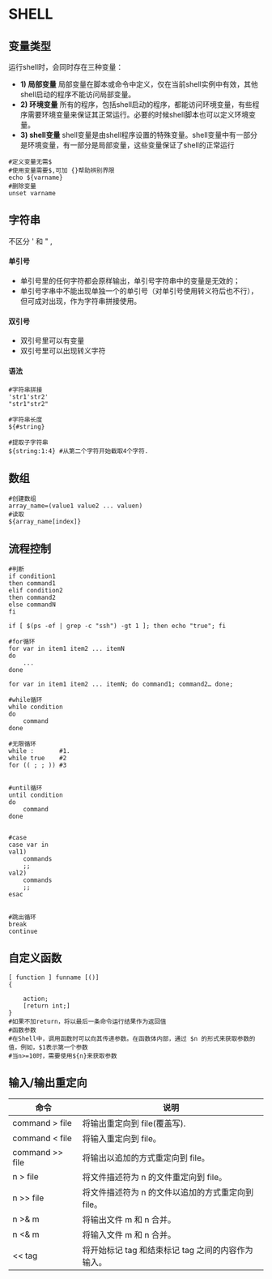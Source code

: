 # SHELL

## 变量类型

运行shell时，会同时存在三种变量：

* **1) 局部变量** 局部变量在脚本或命令中定义，仅在当前shell实例中有效，其他shell启动的程序不能访问局部变量。
* **2) 环境变量** 所有的程序，包括shell启动的程序，都能访问环境变量，有些程序需要环境变量来保证其正常运行。必要的时候shell脚本也可以定义环境变量。
* **3) shell变量** shell变量是由shell程序设置的特殊变量。shell变量中有一部分是环境变量，有一部分是局部变量，这些变量保证了shell的正常运行

```shell
#定义变量无需$
#使用变量需要$,可加 {}帮助辨别界限
echo ${varname}
#删除变量
unset varname
```

## 字符串

不区分 ' 和 " ,

#### 单引号

* 单引号里的任何字符都会原样输出，单引号字符串中的变量是无效的；
* 单引号字串中不能出现单独一个的单引号（对单引号使用转义符后也不行），但可成对出现，作为字符串拼接使用。

#### 双引号

* 双引号里可以有变量
* 双引号里可以出现转义字符

#### 语法

```shell
#字符串拼接
'str1'str2'
"str1"str2"

#字符串长度
${#string}

#提取子字符串
${string:1:4} #从第二个字符开始截取4个字符.

```



## 数组

```shell
#创建数组
array_name=(value1 value2 ... valuen)
#读取
${array_name[index]}
```



## 流程控制



```shell
#判断
if condition1
then command1
elif condition2 
then command2
else commandN
fi

if [ $(ps -ef | grep -c "ssh") -gt 1 ]; then echo "true"; fi

#for循环
for var in item1 item2 ... itemN
do
    ...
done

for var in item1 item2 ... itemN; do command1; command2… done;

#while循环
while condition
do
    command
done

#无限循环
while :       #1.
while true    #2
for (( ; ; )) #3


#until循环
until condition
do
    command
done


#case
case var in
val1)
    commands
    ;;
val2)
    commands
    ;;
esac


#跳出循环
break
continue
```



## 自定义函数

```shell
[ function ] funname [()]
{

    action;
    [return int;]
}
#如果不加return，将以最后一条命令运行结果作为返回值
#函数参数
#在Shell中，调用函数时可以向其传递参数。在函数体内部，通过 $n 的形式来获取参数的值，例如，$1表示第一个参数
#当n>=10时，需要使用${n}来获取参数
```



## 输入/输出重定向

| 命令              | 说明                             |
| --------------- | ------------------------------ |
| command > file  | 将输出重定向到 file(覆盖写).             |
| command < file  | 将输入重定向到 file。                  |
| command >> file | 将输出以追加的方式重定向到 file。            |
| n > file        | 将文件描述符为 n 的文件重定向到 file。        |
| n >> file       | 将文件描述符为 n 的文件以追加的方式重定向到 file。  |
| n >& m          | 将输出文件 m 和 n 合并。                |
| n <& m          | 将输入文件 m 和 n 合并。                |
| << tag          | 将开始标记 tag 和结束标记 tag 之间的内容作为输入。 |
